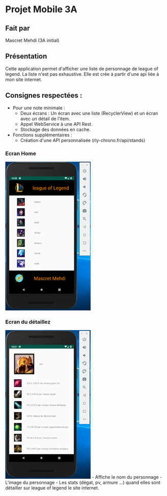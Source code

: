 # Projet Mobile 3A

## Fait par

Mascret Mehdi
(3A initial)

## Présentation

Cette application permet d'afficher une liste de personnage de league of legend. La liste n'est pas exhaustive. Elle est crée à partir d'une api liée à mon site internet.

## Consignes respectées :

- Pour une note minimale :
	- Deux écrans : Un écran avec une liste (RecyclerView) et un écran avec un détail de l’item.
	- Appel WebService à une API Rest.
	- Stockage des données en cache.
- Fonctions supplémentaires :	
	- Création d'une API personnalisée (rly-chrono.fr/api/stands)

### Ecran Home 

<img src="readme_images/screen.png" width="268" height="467">

### Ecran du détaillez

<img src="readme_images/screen2.png" width="268" height="467">
- Affiche le nom du personnage
- L'image du personnage
- Les stats (dégat, pv, armure ...) quand elles sont détailler sur league of legend le site internet.
